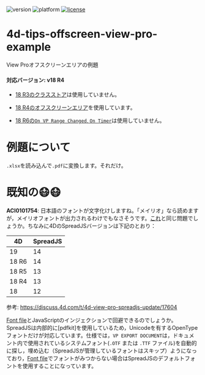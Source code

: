 ![version](https://img.shields.io/badge/version-18%20R4-EB8E5F)
![platform](https://img.shields.io/static/v1?label=platform&message=osx-64%20|%20win-64&color=blue)
[![license](https://img.shields.io/github/license/miyako/4d-tips-offscreen-view-pro-example)](LICENSE)

# 4d-tips-offscreen-view-pro-example
View Proオフスクリーンエリアの例題

#### 対応バージョン: v18 R4

* [18 R3のクラスストア](https://blog.4d.com/an-intro-to-object-oriented-programming-in-4d-classes/)は使用していません。

* [18 R4のオフスクリーンエリア](https://blog.4d.com/4d-view-pro-offscreen-areas/)を使用しています。
 
* [18 R6の`On VP Range Changed`, `On Timer`](https://blog.4d.com/4d-view-pro-end-of-document-loading/)は使用していません。

# 例題について

`.xlsx`を読み込んで`.pdf`に変換します。それだけ。

# 既知の😷😷

**ACI0101754**: 日本語のフォントが文字化けしますね。「メイリオ」なら読めますが，メイリオフォントが出力されるわけでもなさそうです。[これ](https://devlog.grapecity.co.jp/spreadjs-pdfexport/)と同じ問題でしょうか。ちなみに4DのSpreadJSバージョンは下記のとおり：

|4D|SpreadJS|
|---|---|
|19|14|
|18 R6|14|
|18 R5|13|
|18 R4|13|
|18|12|

参考: https://discuss.4d.com/t/4d-view-pro-spreadjs-update/17604

[Font file](https://doc.4d.com/4Dv18R5/4D/18-R5/Font-file.301-5127874.ja.html)とJavaScriptのインジェクションで回避できるのでしょうか。SpreadJSは内部的に[pdfkit]を使用しているため，Unicodeを有するOpenTypeフォントだけが対応しています。仕様では，`VP EXPORT DOCUMENT`は，ドキュメント内で使用されているシステムフォント(`.OTF` または `.TTF` ファイル)を自動的に探し，埋め込む（SpreadJSが管理しているフォントはスキップ）ようになっており，[Font file](https://doc.4d.com/4Dv18R5/4D/18-R5/Font-file.301-5127874.ja.html)でフォントがみつからない場合はSpreadJSのデフォルトフォントを使用することになっています。

